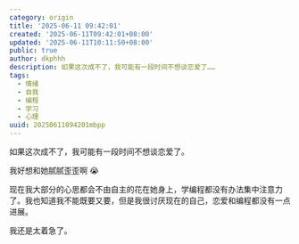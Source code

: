 ```yaml
---
category: origin
title: '2025-06-11 09:42:01'
created: '2025-06-11T09:42:01+08:00'
updated: '2025-06-11T10:11:50+08:00'
public: true
author: dkphhh
description: 如果这次成不了，我可能有一段时间不想谈恋爱了……
tags:
  - 情绪
  - 自我
  - 编程
  - 学习
  - 心理
uuid: 20250611094201mbpp
---
```


如果这次成不了，我可能有一段时间不想谈恋爱了。

我好想和她腻腻歪歪啊 😭

现在我大部分的心思都会不由自主的花在她身上，学编程都没有办法集中注意力了。我也知道我不能既要又要，但是我很讨厌现在的自己，恋爱和编程都没有一点进展。

我还是太着急了。
